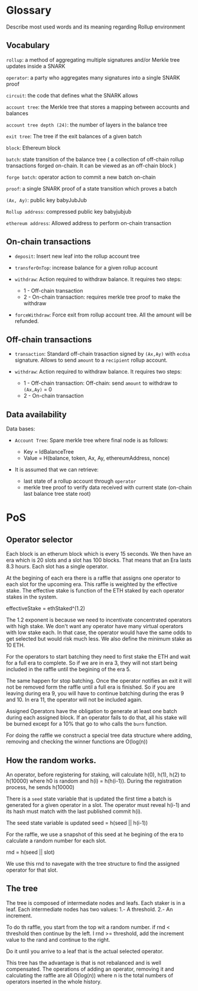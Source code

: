 # Glossary
Describe most used words and its meaning regarding Rollup environment

## Vocabulary
`rollup`: a method of aggregating multiple signatures and/or Merkle tree updates inside a SNARK

`operator`: a party who aggregates many signatures into a single SNARK proof

`circuit`: the code that defines what the SNARK allows

`account tree`: the Merkle tree that stores a mapping between accounts and balances

`account tree depth (24)`: the number of layers in the balance tree

`exit tree`: The tree if the exit balances of a given batch

`block`: Ethereum block

`batch`: state transition of the balance tree ( a collection of off-chain rollup transactions forged on-chain. It can be viewed as an off-chain block )

`forge batch`: operator action to commit a new batch on-chain

`proof`: a single SNARK proof of a state transition which proves a batch

`(Ax, Ay)`: public key babyJubJub

`Rollup address`: compressed public key babyjubjub

`ethereum address`: Allowed address to perform on-chain transaction

## On-chain transactions

- `deposit`: Insert new leaf into the rollup account tree

- `transferOnTop`: increase balance for a given rollup account

- `withdraw`: Action required to withdraw balance. It requires two steps: 
  - 1 - Off-chain transaction
  - 2 - On-chain transaction: requires merkle tree proof to make the withdraw

- `forceWithdraw`: Force exit from rollup account tree. All the amount will be refunded.

## Off-chain transactions

- `transaction`: Standard off-chain trasaction signed by `(Ax,Ay)` with `ecdsa` signature. Allows to send `amount` to a `recipient` rollup account.

- `withdraw`: Action required to withdraw balance. It requires two steps: 
  - 1 - Off-chain transaction: Off-chain: send `amount` to withdraw to `(Ax,Ay)` = 0
  - 2 - On-chain transaction

## Data availability
Data bases:
- `Account Tree`: Spare merkle tree where final node is as follows:
  - Key = IdBalanceTree
  - Value = H(balance, token, Ax, Ay, ethereumAddress, nonce)

- It is assumed that we can retrieve:
  - last state of a rollup account through `operator`
  - merkle tree proof to verify data received with current state (on-chain last balance tree state root)

# PoS
## Operator selector
Each block is an etherum block which is every 15 seconds. We then have an era which is 20 slots and a slot has 100 blocks. That means that an Era lasts 8.3 hours. Each slot has a single operator. 

At the begining of each era there is a raffle that assigns one operator to each slot for the upcoming era. This raffle is weighted by the effective stake. The effective stake is function of the ETH staked by each operator stakes in the system.

effectiveStake = ethStaked^(1.2)

The 1.2 exponent is because we need to incentivate concentrated operators with high stake. We don't want any operator have many virtual operators with low stake each. In that case, the operator would have the same odds to get selected but would risk much less. We also define the minimum stake as 10 ETH.

For the operators to start batching they need to first stake the ETH and wait for a full era to complete. So if we are in era 3, they will not start being included in the raffle until the begining of the era 5.

The same happen for stop batching.  Once the operator notifies an exit it will not be removed form the raffle until a full era is finished.  So if you are leaving during era 9, you will have to continue batching during the eras 9 and 10. In era 11, the operator will not be included again.

Assigned Operators have the obligation to generate at least one batch during each assigned block.  If an operator fails to do that, all his stake will be burned except for a 10% that go to who calls the `burn` function.

For doing the raffle we construct a special tree data structure where adding, removing and checking the winner functions are O(log(n))

## How the random works.

An operator, before registering for staking, will calculate h(0), h(1), h(2) to h(10000) where h0 is random and h(i) = h(h(i-1)). During the registration process, he sends h(10000)

There is a `seed` state variable that is updated the first time a batch is generated for a given operator in a slot. The operator must reveal h(i-1) and its hash must match with the last published commit h(i).

The seed state variable is updated seed = h(seed || h(i-1))

For the raffle, we use a snapshot of this seed at he begining of the era to calculate a random number for each slot.

rnd = h(seed || slot)

We use this rnd to navegate with the tree structure to find the assigned operator for that slot.

## The tree

The tree is composed of intermediate nodes and leafs.  Each staker is in a leaf. Each intermediate nodes has two values:
1.- A threshold.
2.- An increment.

To do th raffle, you start from the top wit a random number.  if rnd < threshold then continue by the left. I rnd >= threshold, add the increment value to the rand and continue to the right.

Do it until you arrive to a leaf that is the actual selected operator.

This tree has the advantage is that is not rebalanced and is well compensated.
The operations of adding an operator, removing it and calculating the raffle are all O(log(n)) where n is the total numbers of operators inserted in the whole history.

